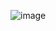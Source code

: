 ![image](https://github.com/haechanp/haechanp-Android-app/assets/144800399/a9796817-85ca-4a74-b148-db73c5f14ad3)


